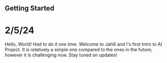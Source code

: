 ## Getting Started

# 2/5/24
Hello, World! *Had to do it one time.* Welcome to Jahlil and I's first Intro to AI Project. It is relatively a simple one compared to the ones in the future; however it is challenging now. Stay tuned on updates!